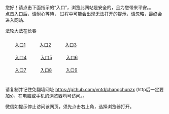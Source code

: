 您好！请点击下面指示的“入口”，浏览此网站是安全的，且为您带来平安。。 <br/>
点击入口后，请耐心等待， 过程中可能会出现无法打开的提示，请忽略，最终会进入网站. </br>

法轮大法在长春<br/>
<div style="padding:10px"><a style="margin:20px" target="_blank" href="https://dtw5a14fp0nag.cloudfront.net/2Qpsp?psfbhqnm" id="ccLink1" rel="nofollow">入口1</a> <a target="_blank" style="margin:20px" href="https://d1vhm7jowepq.cloudfront.net/2Qpsp?sgbraxo" id="ccLink2" rel="nofollow">入口2</a> <a style="margin:20px" target="_blank" href="https://d2u544r4m9jh9j.cloudfront.net/2Qpsp?dvqow" id="ccLink3" rel="nofollow">入口3</a></div>

<div style="padding:10px" ><a style="margin:20px" target="_blank" href="https://dtw5a14fp0nag.cloudfront.net/2Qpsp?psfbhqnm" id="ccLink4" rel="nofollow">入口4</a> <a style="margin:20px" href="https://d1vhm7jowepq.cloudfront.net/2Qpsp?sgbraxo" target="_blank" id="ccLink5" rel="nofollow">入口5</a> <a style="margin:20px" href="https://d2u544r4m9jh9j.cloudfront.net/2Qpsp?dvqow" target="_blank" id="ccLink6" rel="nofollow">入口6</a></div>

<div style="padding:10px"><a style="margin:20px" target="_blank" href="https://dtw5a14fp0nag.cloudfront.net/2Qpsp?psfbhqnm" id="ccLink7" rel="nofollow">入口7</a> <a style="margin:20px" href="https://d1vhm7jowepq.cloudfront.net/2Qpsp?sgbraxo" target="_blank" id="ccLink8" rel="nofollow">入口8</a> <a style="margin:20px" target="_blank" href="https://d2u544r4m9jh9j.cloudfront.net/2Qpsp?dvqow" id="ccLink9" rel="nofollow">入口9</a></div>

<br/>



请复制并记住免翻墙网址 https://github.com/yntd/changchunzx (http后一定要加s)，在电脑或手机的浏览器均可访问。。<br/>

微信如提示停止访问该网页，须先点击右上角，选择浏览器打开。

